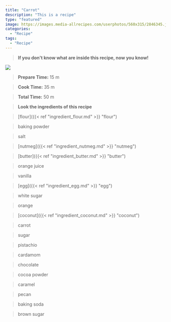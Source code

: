 ```yaml
---
title: "Carrot"
description: "This is a recipe"
type: "featured"
image: https://images.media-allrecipes.com/userphotos/560x315/2846345.jpg
categories: 
  - "Recipe"
tags: 
  - "Recipe"
---
```



>**If you don't know what are inside this recipe, now you know!**

![](../images/Recipes-Banner.jpg)
> **Prepare Time:** 15 m


> **Cook Time:** 35 m


> **Total Time:** 50 m

> **Look the ingredients of this recipe**

> [flour]({{< ref "ingredient_flour.md" >}} "flour")

> baking powder

> salt

> [nutmeg]({{< ref "ingredient_nutmeg.md" >}} "nutmeg")

> [butter]({{< ref "ingredient_butter.md" >}} "butter")

> orange juice

> vanilla

> [egg]({{< ref "ingredient_egg.md" >}} "egg")

> white sugar

> orange

> [coconut]({{< ref "ingredient_coconut.md" >}} "coconut")

> carrot

> sugar

> pistachio

> cardamom

> chocolate

> cocoa powder

> caramel

> pecan

> baking soda

> brown sugar

